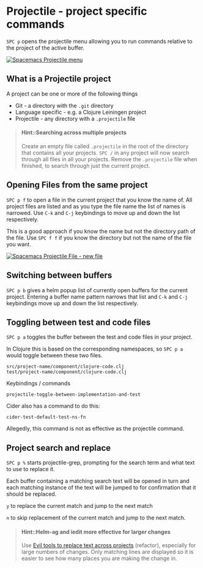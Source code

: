 # Projectile - project specific commands

`SPC p` opens the projectile menu allowing you to run commands relative to the project of the active buffer.

[![Spacemacs Projectile menu](/spacemacs/images/spacemacs-projectile-menu.png)](/spacemacs/images/spacemacs-projectile-menu.png)

## What is a Projectile project

A project can be one or more of the following things

* Git - a directory with the `.git` directory
* Language specific - e.g. a Clojure Leiningen project
* Projectile - any directory with a `.projectile` file

> #### Hint::Searching across multiple projects
> Create an empty file called `.projectile` in the root of the directory that contains all your projects.  `SPC /` in any project will now search through all files in all your projects.  Remove the `.projectile` file when finished, to search through just the current project.

## Opening Files from the same project

`SPC p f` to open a file in the current project that you know the name of. All project files are listed and as you type the file name the list of names is narrowed. Use `C-k` and `C-j` keybindings to move up and down the list respectively.

This is a good approach if you know the name but not the directory path of the file.  Use `SPC f f` if you know the directory but not the name of the file you want.

[![Spacemacs Projectile File - new file](/spacemacs/images/spacemacs-projectile-file-new-file--light.png)](/spacemacs/images/spacemacs-projectile-file-new-file--light.png)


## Switching between buffers

`SPC p b` gives a helm popup list of currently open buffers for the current project.  Entering a buffer name pattern narrows that list and `C-k` and `C-j` keybindings move up and down the list respectively.


## Toggling between test and code files

`SPC p a` toggles the buffer between the test and code files in your project.

In Clojure this is based on the corresponding namespaces, so `SPC p a` would toggle between these two files.

```
src/project-name/component/clojure-code.clj
test/project-name/component/clojure-code.clj
```

Keybindings / commands

`projectile-toggle-between-implementation-and-test`


Cider also has a command to do this:

`cider-test-default-test-ns-fn`

Allegedly, this command is not as effective as the projectile command.


## Project search and replace

`SPC p %` starts projectile-grep, prompting for the search term and what text to use to replace it.

Each buffer containing a matching search text will be opened in turn and each matching instance of the text will be jumped to for confirmation that it should be replaced.

`y` to replace the current match and jump to the next match

`n` to skip replacement of the current match and jump to the next match.

> #### Hint::Helm-ag and iedit more effective for larger changes
> Use [Evil tools to replace text across projects](/evil-tools/replacing-text-across-projects.md) (refactor), especially for large numbers of changes.  Only matching lines are displayed so it is easier to see how many places you are making the change in.

